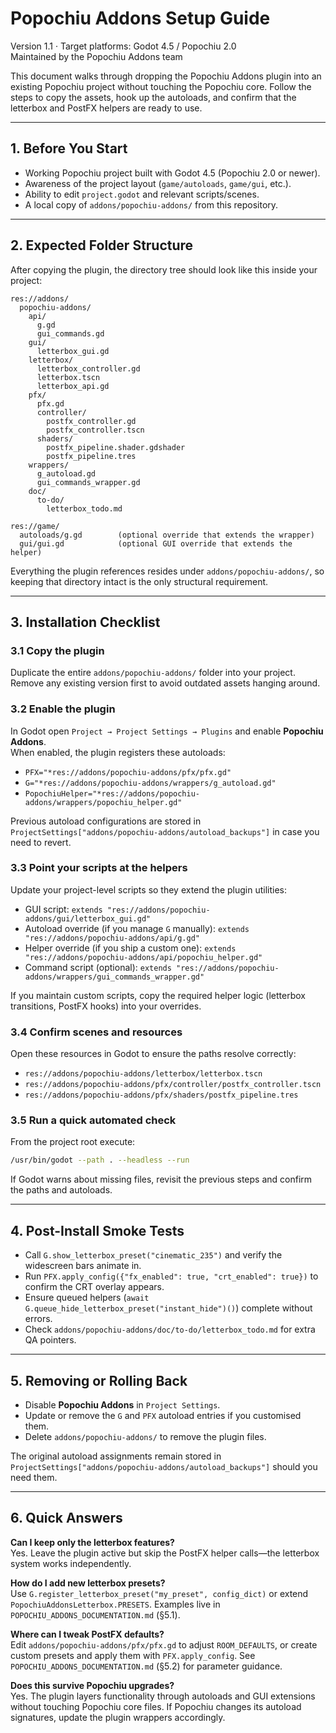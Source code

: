 # Popochiu Addons Setup Guide

Version 1.1 · Target platforms: Godot 4.5 / Popochiu 2.0  
Maintained by the Popochiu Addons team

This document walks through dropping the Popochiu Addons plugin into an existing Popochiu project without touching the Popochiu core. Follow the steps to copy the assets, hook up the autoloads, and confirm that the letterbox and PostFX helpers are ready to use.

---

## 1. Before You Start
- Working Popochiu project built with Godot 4.5 (Popochiu 2.0 or newer).
- Awareness of the project layout (`game/autoloads`, `game/gui`, etc.).
- Ability to edit `project.godot` and relevant scripts/scenes.
- A local copy of `addons/popochiu-addons/` from this repository.

---

## 2. Expected Folder Structure
After copying the plugin, the directory tree should look like this inside your project:

```
res://addons/
  popochiu-addons/
    api/
      g.gd
      gui_commands.gd
    gui/
      letterbox_gui.gd
    letterbox/
      letterbox_controller.gd
      letterbox.tscn
      letterbox_api.gd
    pfx/
      pfx.gd
      controller/
        postfx_controller.gd
        postfx_controller.tscn
      shaders/
        postfx_pipeline.shader.gdshader
        postfx_pipeline.tres
    wrappers/
      g_autoload.gd
      gui_commands_wrapper.gd
    doc/
      to-do/
        letterbox_todo.md

res://game/
  autoloads/g.gd        (optional override that extends the wrapper)
  gui/gui.gd            (optional GUI override that extends the helper)
```

Everything the plugin references resides under `addons/popochiu-addons/`, so keeping that directory intact is the only structural requirement.

---

## 3. Installation Checklist

### 3.1 Copy the plugin
Duplicate the entire `addons/popochiu-addons/` folder into your project. Remove any existing version first to avoid outdated assets hanging around.

### 3.2 Enable the plugin
In Godot open `Project → Project Settings → Plugins` and enable **Popochiu Addons**.  
When enabled, the plugin registers these autoloads:
- `PFX="*res://addons/popochiu-addons/pfx/pfx.gd"`
- `G="*res://addons/popochiu-addons/wrappers/g_autoload.gd"`
- `PopochiuHelper="*res://addons/popochiu-addons/wrappers/popochiu_helper.gd"`

Previous autoload configurations are stored in `ProjectSettings["addons/popochiu-addons/autoload_backups"]` in case you need to revert.

### 3.3 Point your scripts at the helpers
Update your project-level scripts so they extend the plugin utilities:
- GUI script: `extends "res://addons/popochiu-addons/gui/letterbox_gui.gd"`
- Autoload override (if you manage `G` manually): `extends "res://addons/popochiu-addons/api/g.gd"`
- Helper override (if you ship a custom one): `extends "res://addons/popochiu-addons/api/popochiu_helper.gd"`
- Command script (optional): `extends "res://addons/popochiu-addons/wrappers/gui_commands_wrapper.gd"`

If you maintain custom scripts, copy the required helper logic (letterbox transitions, PostFX hooks) into your overrides.

### 3.4 Confirm scenes and resources
Open these resources in Godot to ensure the paths resolve correctly:
- `res://addons/popochiu-addons/letterbox/letterbox.tscn`
- `res://addons/popochiu-addons/pfx/controller/postfx_controller.tscn`
- `res://addons/popochiu-addons/pfx/shaders/postfx_pipeline.tres`

### 3.5 Run a quick automated check
From the project root execute:

```bash
/usr/bin/godot --path . --headless --run
```

If Godot warns about missing files, revisit the previous steps and confirm the paths and autoloads.

---

## 4. Post-Install Smoke Tests
- Call `G.show_letterbox_preset("cinematic_235")` and verify the widescreen bars animate in.
- Run `PFX.apply_config({"fx_enabled": true, "crt_enabled": true})` to confirm the CRT overlay appears.
- Ensure queued helpers (`await G.queue_hide_letterbox_preset("instant_hide")()`) complete without errors.
- Check `addons/popochiu-addons/doc/to-do/letterbox_todo.md` for extra QA pointers.

---

## 5. Removing or Rolling Back
- Disable **Popochiu Addons** in `Project Settings`.
- Update or remove the `G` and `PFX` autoload entries if you customised them.
- Delete `addons/popochiu-addons/` to remove the plugin files.

The original autoload assignments remain stored in `ProjectSettings["addons/popochiu-addons/autoload_backups"]` should you need them.

---

## 6. Quick Answers

**Can I keep only the letterbox features?**  
Yes. Leave the plugin active but skip the PostFX helper calls—the letterbox system works independently.

**How do I add new letterbox presets?**  
Use `G.register_letterbox_preset("my_preset", config_dict)` or extend `PopochiuAddonsLetterbox.PRESETS`. Examples live in `POPOCHIU_ADDONS_DOCUMENTATION.md` (§5.1).

**Where can I tweak PostFX defaults?**  
Edit `addons/popochiu-addons/pfx/pfx.gd` to adjust `ROOM_DEFAULTS`, or create custom presets and apply them with `PFX.apply_config`. See `POPOCHIU_ADDONS_DOCUMENTATION.md` (§5.2) for parameter guidance.

**Does this survive Popochiu upgrades?**  
Yes. The plugin layers functionality through autoloads and GUI extensions without touching Popochiu core files. If Popochiu changes its autoload signatures, update the plugin wrappers accordingly.
